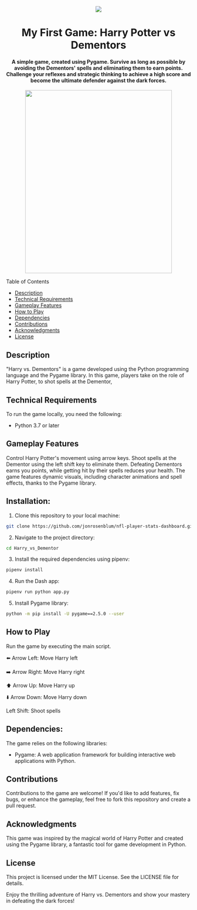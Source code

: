 
<p align="center">
    </a>
    </a>
    <br>
    <a href="https://docs.python.org/3/index.html"><img src="https://img.shields.io/badge/python-%2320232a?style=for-the-badge&logo=python&logoColor=ffdd54" /></a>
</p>

<h1 align="center"><b>My First Game: Harry Potter vs Dementors</b></h1>
<h4 align="center"> A simple game, created using Pygame. Survive as long as possible by avoiding the Dementors' spells and eliminating them to earn points. Challenge your reflexes and strategic thinking to achieve a high score and become the ultimate defender against the dark forces.  </h4>


<p style="text-align:center;"><img src="Assets/points0.gif" width="400" height="500"></p>
Table of Contents

- [Description](#description)
- [Technical Requirements](#technical-requirements)
- [Gameplay Features](#gameplay-features)
- [How to Play](#how-to-play)
- [Dependencies](#dependencies)
- [Contributions](#contributions)
- [Acknowledgments](#acknowledgments)
- [License](#license)

## Description

"Harry vs. Dementors" is a game developed using the Python programming language and the Pygame library. In this game, players take on the role of Harry Potter, to shot spells at the Dementor,

## Technical Requirements

To run the game locally, you need the following:

- Python 3.7 or later


## Gameplay Features

Control Harry Potter's movement using arrow keys.
Shoot spells at the Dementor using the left shift key to eliminate them.
Defeating Dementors earns you points, while getting hit by their spells reduces your health.
The game features dynamic visuals, including character animations and spell effects, thanks to the Pygame library.

## Installation: 

1. Clone this repository to your local machine:

```bash
git clone https://github.com/jonrosenblum/nfl-player-stats-dashboard.git
```

2. Navigate to the project directory:

```bash
cd Harry_vs_Dementor
```

3. Install the required dependencies using pipenv:

```bash
pipenv install
```

4. Run the Dash app:

```bash
pipenv run python app.py
```
5. Install Pygame library:
```bash
python -m pip install -U pygame==2.5.0 --user
```

## How to Play
Run the game by executing the main script.

⬅️ Arrow Left: Move Harry left

➡️ Arrow Right: Move Harry right

⬆️ Arrow Up: Move Harry up

⬇️ Arrow Down: Move Harry down

Left Shift: Shoot spells

## Dependencies:

The game relies on the following libraries:

- Pygame: A web application framework for building interactive web applications with Python.

## Contributions

Contributions to the game are welcome! If you'd like to add features, fix bugs, or enhance the gameplay, feel free to fork this repository and create a pull request.

## Acknowledgments

This game was inspired by the magical world of Harry Potter and created using the Pygame library, a fantastic tool for game development in Python.

## License

This project is licensed under the MIT License. See the LICENSE file for details.


Enjoy the thrilling adventure of Harry vs. Dementors and show your mastery in defeating the dark forces!


